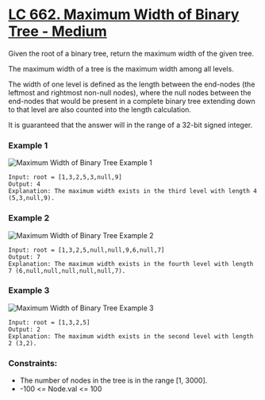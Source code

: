 # [LC 662. Maximum Width of Binary Tree - Medium](https://leetcode.com/problems/maximum-width-of-binary-tree/description/)

Given the root of a binary tree, return the maximum width of the given tree.

The maximum width of a tree is the maximum width among all levels.  

The width of one level is defined as the length between the end-nodes (the leftmost and rightmost non-null nodes), where the null nodes between the end-nodes that would be present in a complete binary tree extending down to that level are also counted into the length calculation.  

It is guaranteed that the answer will in the range of a 32-bit signed integer.  

### Example 1

![Maximum Width of Binary Tree Example 1](https://assets.leetcode.com/uploads/2021/05/03/width1-tree.jpg)  

```
Input: root = [1,3,2,5,3,null,9]
Output: 4
Explanation: The maximum width exists in the third level with length 4 (5,3,null,9).
```

### Example 2 

![Maximum Width of Binary Tree Example 2](https://assets.leetcode.com/uploads/2022/03/14/maximum-width-of-binary-tree-v3.jpg)  

```
Input: root = [1,3,2,5,null,null,9,6,null,7]
Output: 7
Explanation: The maximum width exists in the fourth level with length 7 (6,null,null,null,null,null,7).
```

### Example 3

![Maximum Width of Binary Tree Example 3](https://assets.leetcode.com/uploads/2021/05/03/width3-tree.jpg)  

```
Input: root = [1,3,2,5]
Output: 2
Explanation: The maximum width exists in the second level with length 2 (3,2).
```

### Constraints:

- The number of nodes in the tree is in the range [1, 3000].
- -100 <= Node.val <= 100